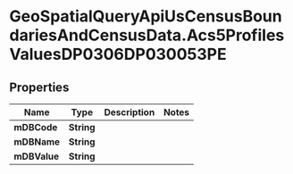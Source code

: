 # GeoSpatialQueryApiUsCensusBoundariesAndCensusData.Acs5ProfilesValuesDP0306DP030053PE

## Properties

Name | Type | Description | Notes
------------ | ------------- | ------------- | -------------
**mDBCode** | **String** |  | 
**mDBName** | **String** |  | 
**mDBValue** | **String** |  | 


